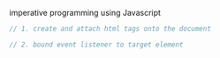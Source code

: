 imperative programming using Javascript

```javascript
// 1. create and attach html tags onto the document

// 2. bound event listener to target element
```
